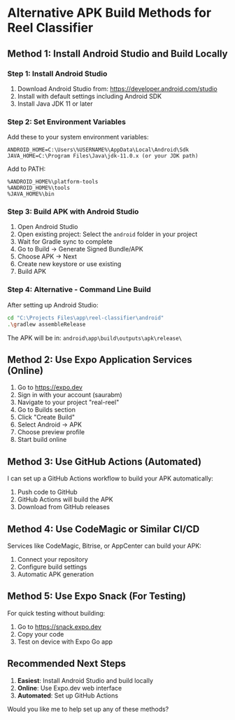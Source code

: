 # Alternative APK Build Methods for Reel Classifier

## Method 1: Install Android Studio and Build Locally

### Step 1: Install Android Studio
1. Download Android Studio from: https://developer.android.com/studio
2. Install with default settings including Android SDK
3. Install Java JDK 11 or later

### Step 2: Set Environment Variables
Add these to your system environment variables:
```
ANDROID_HOME=C:\Users\%USERNAME%\AppData\Local\Android\Sdk
JAVA_HOME=C:\Program Files\Java\jdk-11.0.x (or your JDK path)
```

Add to PATH:
```
%ANDROID_HOME%\platform-tools
%ANDROID_HOME%\tools
%JAVA_HOME%\bin
```

### Step 3: Build APK with Android Studio
1. Open Android Studio
2. Open existing project: Select the `android` folder in your project
3. Wait for Gradle sync to complete
4. Go to Build → Generate Signed Bundle/APK
5. Choose APK → Next
6. Create new keystore or use existing
7. Build APK

### Step 4: Alternative - Command Line Build
After setting up Android Studio:
```bash
cd "C:\Projects Files\app\reel-classifier\android"
.\gradlew assembleRelease
```

The APK will be in: `android\app\build\outputs\apk\release\`

## Method 2: Use Expo Application Services (Online)

1. Go to https://expo.dev
2. Sign in with your account (saurabm)
3. Navigate to your project "real-reel"
4. Go to Builds section
5. Click "Create Build"
6. Select Android → APK
7. Choose preview profile
8. Start build online

## Method 3: Use GitHub Actions (Automated)

I can set up a GitHub Actions workflow to build your APK automatically:

1. Push code to GitHub
2. GitHub Actions will build the APK
3. Download from GitHub releases

## Method 4: Use CodeMagic or Similar CI/CD

Services like CodeMagic, Bitrise, or AppCenter can build your APK:

1. Connect your repository
2. Configure build settings
3. Automatic APK generation

## Method 5: Use Expo Snack (For Testing)

For quick testing without building:
1. Go to https://snack.expo.dev
2. Copy your code
3. Test on device with Expo Go app

## Recommended Next Steps

1. **Easiest**: Install Android Studio and build locally
2. **Online**: Use Expo.dev web interface
3. **Automated**: Set up GitHub Actions

Would you like me to help set up any of these methods?
